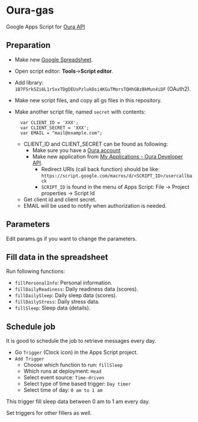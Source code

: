 # Oura-gas
Google Apps Script for [Oura API](https://cloud.ouraring.com/docs/)

## Preparation

* Make new [Google Spreadsheet](https://sheet.new).
* Open script editor: **Tools**->**Script editor**.
* Add library: `1B7FSrk5Zi6L1rSxxTDgDEUsPzlukDsi4KGuTMorsTQHhGBzBkMun4iDF` (OAuth2).
* Make new script files, and copy all gs files in this repository.
* Make another script file, named `secret` with contents:

        var CLIENT_ID = 'XXX';
        var CLIENT_SECRET = 'XXX';
        var EMAIL = "mail@example.com";

    * CLIENT_ID and CLIENT_SECRET can be found as following:
        * Make sure you have a [Oura account](https://cloud.ouraring.com/account/login?next=%2F)
        * Make new application from [My Applications - Oura Developer API](https://cloud.ouraring.com/oauth/applications).
            * Redirect URIs (call back function) should be like: `https://script.google.com/macros/d/<SCRIPT_ID>/usercallback`
            * `SCRIPT_ID` is found in the menu of Apps Script: File -> Project properties -> Script Id
    * Get client id and client secret.
    * EMAIL will be used to notify when authorization is needed.

## Parameters

Edit params.gs if you want to change the parameters.


## Fill data in the spreadsheet

Run following functions:

* `fillPersonalInfo`: Personal information.
* `fillDailyReadiness`: Daily readiness data (scores).
* `fillDailySleep`: Daily sleep data (scores).
* `fillDailyStress`: Daily stress data.
* `fillSleep`: Sleep data (details).

## Schedule job

It is good to schedule the job to retrieve messages every day.

* Go `Trigger` (Clock icon) in the Apps Script project.
* `Add Trigger`
    * Choose which function to run: `fillSleep`
    * Which runs at deployment: `Head`
    * Select event source: `Time-driven`
    * Select type of time based trigger: `Day timer`
    * Select time of day: `0 am to 1 am`

This trigger fill sleep data between 0 am to 1 am every day.

Set triggers for other fillers as well.
